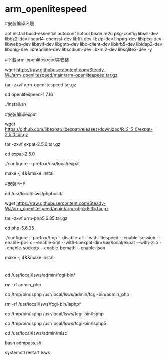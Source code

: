 # arm_openlitespeed
 
 
#安装编译环境


apt install build-essential autoconf libtool bison re2c pkg-config libssl-dev libbz2-dev libcurl4-openssl-dev libffi-dev libzip-dev libpng-dev libjpeg-dev libwebp-dev libavif-dev libgmp-dev libc-client-dev libkrb5-dev libldap2-dev libonig-dev libreadline-dev libsodium-dev libxml2-dev libsqlite3-dev -y

 
#下载arm-openlitespeed并安装

wget https://raw.githubusercontent.com/Steady-WJ/arm_openlitespeed/main/arm-openlitespeed.tar.gz


tar -zxvf arm-openlitespeed.tar.gz


cd openlitespeed-1.7.16


./install.sh


#安装编译expat
 
wget https://github.com/libexpat/libexpat/releases/download/R_2_5_0/expat-2.5.0.tar.gz

tar -zxvf expat-2.5.0.tar.gz

cd expat-2.5.0

./configure --prefix=/usr/local/expat

make -j 4&&make install

#安装PHP

cd /usr/local/lsws/phpbuild/


wget https://raw.githubusercontent.com/Steady-WJ/arm_openlitespeed/main/arm-php5.6.35.tar.gz
 
 
tar -zxvf arm-php5.6.35.tar.gz
 
 
cd php-5.6.35


./configure --prefix=/tmp --disable-all --with-litespeed --enable-session --enable-posix --enable-xml --with-libexpat-dir=/usr/local/expat --with-zlib --enable-sockets --enable-bcmath --enable-json

make -j 4&&make install



#

cd /usr/local/lsws/admin/fcgi-bin/

rm -rf admin_php

cp /tmp/bin/lsphp /usr/local/lsws/admin/fcgi-bin/admin_php

rm -rf /usr/local/lsws/fcgi-bin/lsphp*

cp /tmp/bin/lsphp /usr/local/lsws/fcgi-bin/lsphp

cp /tmp/bin/lsphp /usr/local/lsws/fcgi-bin/lsphp5

cd /usr/local/lsws/admin/misc

bash admpass.sh

systemctl restart lsws
 
 
 
 
 
 
 
 
 
 
 
 
 
 
 
 
 
 
 
 
 
 
 
 
 
 
 
 
 
 
 
